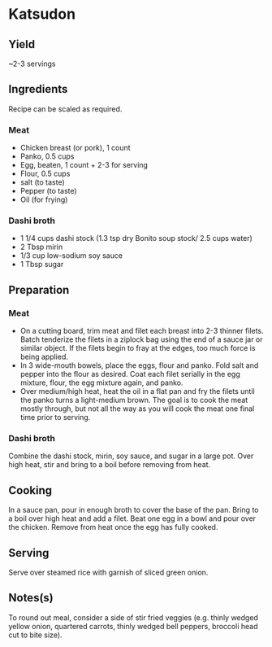 # Katsudon

## Yield

\~2-3 servings

## Ingredients

Recipe can be scaled as required.

### Meat

-   Chicken breast (or pork), 1 count
-   Panko, 0.5 cups
-   Egg, beaten, 1 count + 2-3 for serving
-   Flour, 0.5 cups
-   salt (to taste)
-   Pepper (to taste)
-   Oil (for frying)

### Dashi broth

-   1 1/4 cups dashi stock (1.3 tsp dry Bonito soup stock/ 2.5 cups water)
-   2 Tbsp mirin
-   1/3 cup low-sodium soy sauce
-   1 Tbsp sugar

## Preparation

### Meat

-   On a cutting board, trim meat and filet each breast into 2-3 thinner filets. Batch tenderize the filets in a ziplock bag using the end of a sauce jar or similar object. If the filets begin to fray at the edges, too much force is being applied.
-   In 3 wide-mouth bowels, place the eggs, flour and panko. Fold salt and pepper into the flour as desired. Coat each filet serially in the egg mixture, flour, the egg mixture again, and panko.
-   Over medium/high heat, heat the oil in a flat pan and fry the filets until the panko turns a light-medium brown. The goal is to cook the meat mostly through, but not all the way as you will cook the meat one final time prior to serving.

### Dashi broth

Combine the dashi stock, mirin, soy sauce, and sugar in a large pot. Over high heat, stir and bring to a boil before removing from heat.

## Cooking

In a sauce pan, pour in enough broth to cover the base of the pan. Bring to a boil over high heat and add a filet. Beat one egg in a bowl and pour over the chicken. Remove from heat once the egg has fully cooked.

## Serving

Serve over steamed rice with garnish of sliced green onion.

## Notes(s)

To round out meal, consider a side of stir fried veggies (e.g. thinly wedged yellow onion, quartered carrots, thinly wedged bell peppers, broccoli head cut to bite size).
